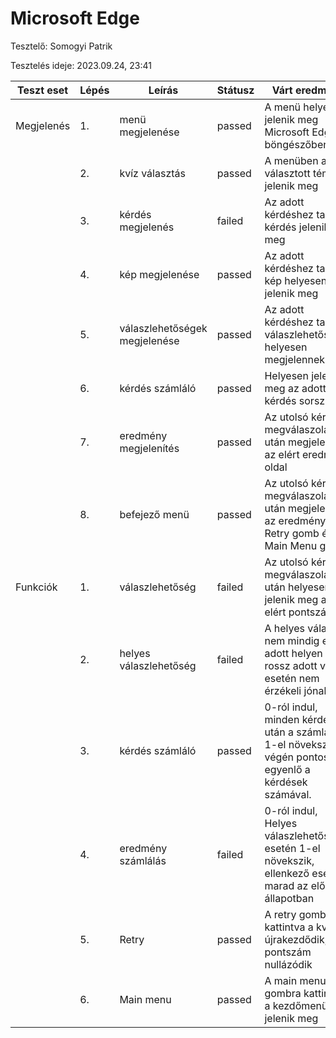 # Microsoft Edge

Tesztelő: Somogyi Patrik

Tesztelés ideje: 2023.09.24, 23:41

| Teszt eset | Lépés | Leírás                        | Státusz | Várt eredmény                                                                                            | Kapott eredmény                                                                 |
| ---------- | ----- | ----------------------------- | ------- | -------------------------------------------------------------------------------------------------------- | ------------------------------------------------------------------------------- |
| Megjelenés | 1.    | menü megjelenése              | passed  | A menü helyesen jelenik meg Microsoft Edge böngészőben                                                   | A menü helyesen jelenik meg                                                     |
|            | 2.    | kvíz választás                | passed  | A menüben a választott téma jelenik meg                                                                  | A menüben a választott téma jelenik meg                                         |
|            | 3.    | kérdés megjelenés             | failed  | Az adott kérdéshez tartozó kérdés jelenik meg                                                            | Az adott kérdéshez tartozó kérdés nem jelent meg                                |
|            | 4.    | kép megjelenése               | passed  | Az adott kérdéshez tartozó kép helyesen jelenik meg                                                      | A megfelelő kép jelent meg                                                      |
|            | 5.    | válaszlehetőségek megjelenése | passed  | Az adott kérdéshez tartozó válaszlehetőségek helyesen megjelennek                                        | A válaszlehetőségek helyesen jelennek meg                                       |
|            | 6.    | kérdés számláló               | passed  | Helyesen jelenik meg az adott kérdés sorszáma                                                            | Helyesen jelenik meg az adott kérdés sorszáma                                   |
|            | 7.    | eredmény megjelenítés         | passed  | Az utolsó kérdés megválaszolása után megjelenik az elért eredmény oldal                                  | Megjelent                                                                       |
|            | 8.    | befejező menü                 | passed  | Az utolsó kérdés megválaszolása után megjelenik az eredmény, egy Retry gomb és a Main Menu gomb          | Mind a 3 menüpont megfelelően megjelent                                         |
| Funkciók   | 1.    | válaszlehetőség               | failed  | Az utolsó kérdés megválaszolása után helyesen jelenik meg az elért pontszám                              | Nem jól érzékeli a rendszer!                                                    |
|            | 2.    | helyes válaszlehetőség        | failed  | A helyes válasz nem mindig egy adott helyen van, rossz adott válasz esetén nem érzékeli jónak.           | A rossz választ is jónak érzékeli.                                              |
|            | 3.    | kérdés számláló               | passed  | 0-ról indul, minden kérdés után a számláló 1-el növekszik, a végén pontosan egyenlő a kérdések számával. | Minden kérdés után +1-et ad a számlálóhoz, helyesen működik.                    |
|            | 4.    | eredmény számlálás            | failed  | 0-ról indul, Helyes válaszlehetőség esetén 1-el növekszik, ellenkező esetben marad az előző állapotban   | A kvíz végén nem a helyes eredmény jelent meg. A rossz válaszokra is pontot ad. |
|            | 5.    | Retry                         | passed  | A retry gombra kattintva a kvíz újrakezdődik, a pontszám nullázódik                                      | A retry gombra kattintva a kvíz újrakezdődik, a pontszám nullázódik             |
|            | 6.    | Main menu                     | passed  | A main menu gombra kattintva a kezdőmenü jelenik meg                                                     | A main menu gombra kattintva a kezdőmenü jelenik meg                            |